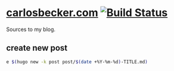 # [carlosbecker.com](https://carlosbecker.com) [![Build Status](https://travis-ci.org/caarlos0/carlosbecker.com.svg?branch=master)](https://travis-ci.org/caarlos0/carlosbecker.com)

Sources to my blog.

## create new post

```sh
e $(hugo new -k post post/$(date +%Y-%m-%d)-TITLE.md)
```
